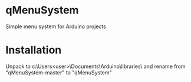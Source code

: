 qMenuSystem
===========

Simple menu system for Arduino projects


Installation
============

Unpack to c:\Users\<user>\Documents\Arduino\libraries\ and rename from "qMenuSystem-master" to "qMenuSystem"
